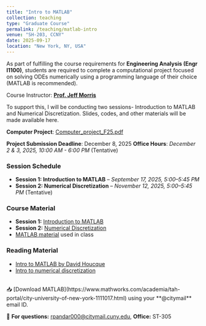 ```yaml
---
title: "Intro to MATLAB"
collection: teaching
type: "Graduate Course"
permalink: /teaching/matlab-intro
venue: "SH-203, CCNY"
date: 2025-09-17
location: "New York, NY, USA"
---
```


As part of fulfilling the course requirements for **Engineering Analysis (Engr I1100)**, students are required to complete a computational project focused on solving ODEs numerically using a programming language of their choice (MATLAB is recommended). 

Course Instructor: [**Prof. Jeff Morris**](https://www.ccny.cuny.edu/profiles/jeff-morris)  

To support this, I will be conducting two sessions- Introduction to MATLAB and Numerical Discretization. Slides, codes, and other materials will be made available here.  

**Computer Project**: [Computer_project_F25.pdf](/files/matlab/Computer_project_F2025.pdf) 

**Project Submission Deadline**: December 8, 2025
**Office Hours**: *December 2 & 3, 2025,  10:00 AM - 6:00 PM* (Tentative)

### **Session Schedule**  
- **Session 1: Introduction to MATLAB** – *September 17, 2025, 5:00–5:45 PM*  
- **Session 2: Numerical Discretization** – *November 12, 2025, 5:00–5:45 PM* (Tentative)

### **Course Material**
- **Session 1:** [Introduction to MATLAB](/files/matlab/Intro_to_MATLAB_F25_09.17.2025.pdf)  
- **Session 2:** [Numerical Discretization](/files/matlab/Discretization_F24_11.13.2024.pdf)  
- [MATLAB material](/files/matlab/matlab_material.zip) used in class


### **Reading Material**
- [Intro to MATLAB by David Houcque](/files/matlab/introduction-to-matlab_Northwestern_University.pdf)
- [Intro to numerical discretization](/files/matlab/intro-to-discretisation.pdf)

<br>
📥 [Download MATLAB](https://www.mathworks.com/academia/tah-portal/city-university-of-new-york-1111017.html) using your **@citymail** email ID.

📩 **For questions:** [rpandar000@citymail.cuny.edu](mailto:rpandar000@citymail.cuny.edu), **Office:** ST-305  